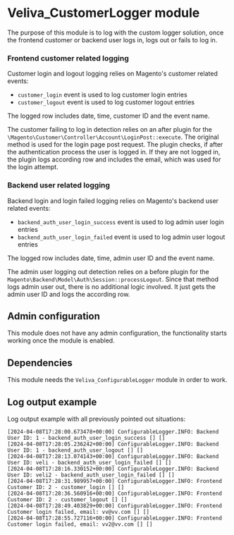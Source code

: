 # Veliva_CustomerLogger module

The purpose of this module is to log with the custom logger solution, once the frontend customer or backend user logs in, logs out or fails to log in.

### Frontend customer related logging
Customer login and logout logging relies on Magento's customer related events:
- `customer_login` event is used to log customer login entries
- `customer_logout` event is used to log customer logout entries

The logged row includes date, time, customer ID and the event name.

The customer failing to log in detection relies on an after plugin for the `\Magento\Customer\Controller\Account\LoginPost::execute`. The original method is used for the login page post request. The plugin checks, if after the authentication process the user is logged in. If they are not logged in, the plugin logs according row and includes the email, which was used for the login attempt.

### Backend user related logging
Backend login and login failed logging relies on Magento's backend user related events:
- `backend_auth_user_login_success` event is used to log admin user login entries
- `backend_auth_user_login_failed` event is used to log admin user logout entries

The logged row includes date, time, admin user ID and the event name.

The admin user logging out detection relies on a before plugin for the `Magento\Backend\Model\Auth\Session::processLogout`. Since that method logs admin user out, there is no additional logic involved. It just gets the admin user ID and logs the according row.

## Admin configuration

This module does not have any admin configuration, the functionality starts working once the module is enabled.

## Dependencies

This module needs the `Veliva_ConfigurableLogger` module in order to work.

## Log output example

Log output example with all previously pointed out situations:
```
[2024-04-08T17:28:00.673478+00:00] ConfigurableLogger.INFO: Backend User ID: 1 - backend_auth_user_login_success [] []
[2024-04-08T17:28:05.236242+00:00] ConfigurableLogger.INFO: Backend User ID: 1 - backend_auth_user_logout [] []
[2024-04-08T17:28:13.074143+00:00] ConfigurableLogger.INFO: Backend User ID: veli - backend_auth_user_login_failed [] []
[2024-04-08T17:28:16.330152+00:00] ConfigurableLogger.INFO: Backend User ID: veli2 - backend_auth_user_login_failed [] []
[2024-04-08T17:28:31.989957+00:00] ConfigurableLogger.INFO: Frontend Customer ID: 2 - customer_login [] []
[2024-04-08T17:28:36.560916+00:00] ConfigurableLogger.INFO: Frontend Customer ID: 2 - customer_logout [] []
[2024-04-08T17:28:49.403829+00:00] ConfigurableLogger.INFO: Frontend Customer login failed, email: vv@vv.com [] []
[2024-04-08T17:28:55.727116+00:00] ConfigurableLogger.INFO: Frontend Customer login failed, email: vv2@vv.com [] []
```
